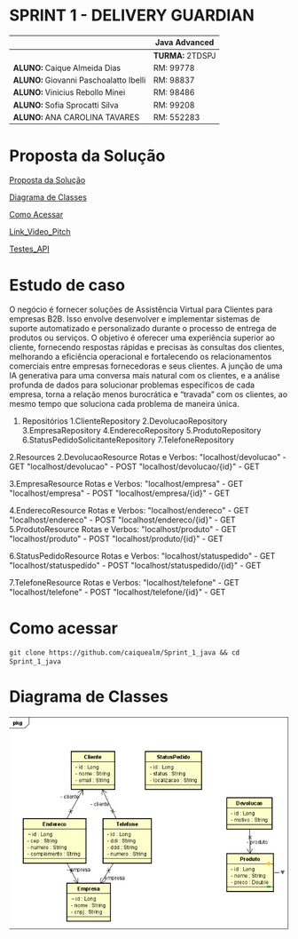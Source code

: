 # SPRINT 1 - DELIVERY GUARDIAN

|          | **Java Advanced** |
|------------------------------------------|-------------------|
|| **TURMA:** 2TDSPJ |
| **ALUNO:** Caique Almeida Dias | RM: 99778        |
| **ALUNO:** Giovanni Paschoalatto Ibelli | RM: 98837     |
| **ALUNO:** Vinicius Rebollo Minei | RM: 98486         |
| **ALUNO:** Sofia Sprocatti Silva | RM: 99208        |
| **ALUNO:** ANA CAROLINA TAVARES | RM: 552283       |


# Proposta da Solução


[Proposta da Solução ](#_Proposta_da_Solução)

[Diagrama de Classes ](#_Diagrama_de_Classes)

[Como Acessar ](#_Como_Acessar)

[Link_Video_Pitch](#_Link_Video_Pitch)

[Testes_API](#_Testes_API)

<a id="#_Proposta_da_Solução"></a>

# Estudo de caso


O negócio é fornecer soluções de Assistência Virtual para Clientes para
empresas B2B. Isso envolve desenvolver e implementar sistemas de suporte
automatizado e personalizado durante o processo de entrega de produtos ou
serviços. O objetivo é oferecer uma experiência superior ao cliente, fornecendo
respostas rápidas e precisas às consultas dos clientes, melhorando a eficiência
operacional e fortalecendo os relacionamentos comerciais entre empresas
fornecedoras e seus clientes.
A junção de uma IA generativa para uma conversa mais natural com os
clientes, e a análise profunda de dados para solucionar problemas específicos
de cada empresa, torna a relação menos burocrática e “travada” com os
clientes, ao mesmo tempo que soluciona cada problema de maneira única.

1. Repositórios
 1.ClienteRepository
 2.DevolucaoRepository
 3.EmpresaRepository
 4.EnderecoRepository
 5.ProdutoRepository
 6.StatusPedidoSolicitanteRepository
 7.TelefoneRepository

2.Resources
 2.DevolucaoResource
  Rotas e Verbos:
  "localhost/devolucao" - GET
  "localhost/devolucao" - POST
  "localhost/devolucao/{id}" - GET
  
 3.EmpresaResource
  Rotas e Verbos:
  "localhost/empresa" - GET
  "localhost/empresa" - POST
  "localhost/empresa/{id}" - GET
  
 4.EnderecoResource
  Rotas e Verbos:
  "localhost/endereco" - GET
  "localhost/endereco" - POST
  "localhost/endereco/{id}" - GET
 5.ProdutoResource
  Rotas e Verbos:
    "localhost/produto" - GET
    "localhost/produto" - POST
    "localhost/produto/{id}" - GET
    
 6.StatusPedidoResource
  Rotas e Verbos:
    "localhost/statuspedido" - GET
    "localhost/statuspedido" - POST
    "localhost/statuspedido/{id}" - GET
    
 7.TelefoneResource
  Rotas e Verbos:
    "localhost/telefone" - GET
    "localhost/telefone" - POST
    "localhost/telefone/{id}" - GET

<a id="#_Como_Acessar"></a>

# Como acessar
```shell
git clone https://github.com/caiquealm/Sprint_1_java && cd Sprint_1_java 
```

<a id="_Diagrama_de_Classes"></a>

# Diagrama de Classes
![foto-diagrama-de-classes.PNG](diagrama_de_classe%2Ffoto-diagrama-de-classes.PNG)

